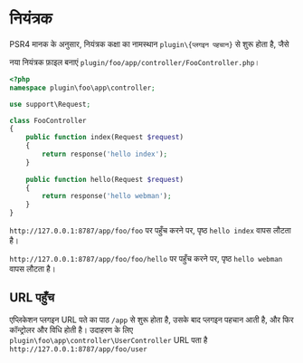 # नियंत्रक

PSR4 मानक के अनुसार, नियंत्रक कक्षा का नामस्थान `plugin\{प्लगइन पहचान}` से शुरू होता है, जैसे

नया नियंत्रक फ़ाइल बनाएं `plugin/foo/app/controller/FooController.php`।

```php
<?php
namespace plugin\foo\app\controller;

use support\Request;

class FooController
{
    public function index(Request $request)
    {
        return response('hello index');
    }
    
    public function hello(Request $request)
    {
        return response('hello webman');
    }
}
```

`http://127.0.0.1:8787/app/foo/foo` पर पहुँच करने पर, पृष्ठ `hello index` वापस लौटता है।

`http://127.0.0.1:8787/app/foo/foo/hello` पर पहुँच करने पर, पृष्ठ `hello webman` वापस लौटता है।


## URL पहुँच
एप्लिकेशन प्लगइन URL पते का पाठ `/app` से शुरू होता है, उसके बाद प्लगइन पहचान आती है, और फिर कॉन्ट्रोलर और विधि होती है।
उदाहरण के लिए `plugin\foo\app\controller\UserController` URL पता है `http://127.0.0.1:8787/app/foo/user`
